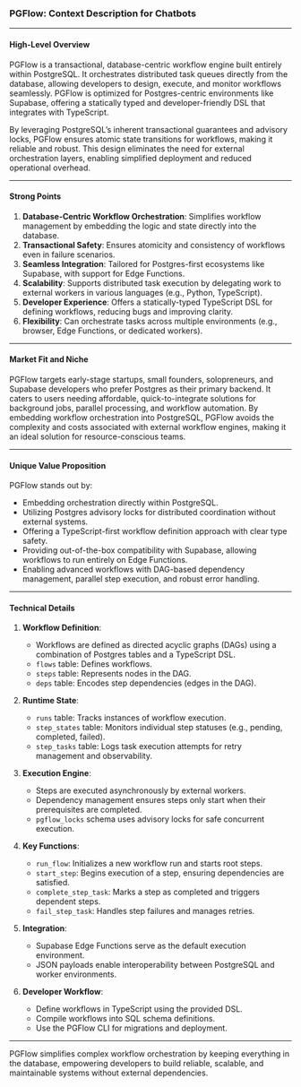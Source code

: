 ### PGFlow: Context Description for Chatbots

---

#### **High-Level Overview**

PGFlow is a transactional, database-centric workflow engine built entirely within PostgreSQL. It orchestrates distributed task queues directly from the database, allowing developers to design, execute, and monitor workflows seamlessly. PGFlow is optimized for Postgres-centric environments like Supabase, offering a statically typed and developer-friendly DSL that integrates with TypeScript.

By leveraging PostgreSQL’s inherent transactional guarantees and advisory locks, PGFlow ensures atomic state transitions for workflows, making it reliable and robust. This design eliminates the need for external orchestration layers, enabling simplified deployment and reduced operational overhead.

---

#### **Strong Points**

1. **Database-Centric Workflow Orchestration**: Simplifies workflow management by embedding the logic and state directly into the database.
2. **Transactional Safety**: Ensures atomicity and consistency of workflows even in failure scenarios.
3. **Seamless Integration**: Tailored for Postgres-first ecosystems like Supabase, with support for Edge Functions.
4. **Scalability**: Supports distributed task execution by delegating work to external workers in various languages (e.g., Python, TypeScript).
5. **Developer Experience**: Offers a statically-typed TypeScript DSL for defining workflows, reducing bugs and improving clarity.
6. **Flexibility**: Can orchestrate tasks across multiple environments (e.g., browser, Edge Functions, or dedicated workers).

---

#### **Market Fit and Niche**

PGFlow targets early-stage startups, small founders, solopreneurs, and Supabase developers who prefer Postgres as their primary backend. It caters to users needing affordable, quick-to-integrate solutions for background jobs, parallel processing, and workflow automation. By embedding workflow orchestration into PostgreSQL, PGFlow avoids the complexity and costs associated with external workflow engines, making it an ideal solution for resource-conscious teams.

---

#### **Unique Value Proposition**

PGFlow stands out by:
- Embedding orchestration directly within PostgreSQL.
- Utilizing Postgres advisory locks for distributed coordination without external systems.
- Offering a TypeScript-first workflow definition approach with clear type safety.
- Providing out-of-the-box compatibility with Supabase, allowing workflows to run entirely on Edge Functions.
- Enabling advanced workflows with DAG-based dependency management, parallel step execution, and robust error handling.

---

#### **Technical Details**

1. **Workflow Definition**:
   - Workflows are defined as directed acyclic graphs (DAGs) using a combination of Postgres tables and a TypeScript DSL.
   - `flows` table: Defines workflows.
   - `steps` table: Represents nodes in the DAG.
   - `deps` table: Encodes step dependencies (edges in the DAG).

2. **Runtime State**:
   - `runs` table: Tracks instances of workflow execution.
   - `step_states` table: Monitors individual step statuses (e.g., pending, completed, failed).
   - `step_tasks` table: Logs task execution attempts for retry management and observability.

3. **Execution Engine**:
   - Steps are executed asynchronously by external workers.
   - Dependency management ensures steps only start when their prerequisites are completed.
   - `pgflow_locks` schema uses advisory locks for safe concurrent execution.

4. **Key Functions**:
   - `run_flow`: Initializes a new workflow run and starts root steps.
   - `start_step`: Begins execution of a step, ensuring dependencies are satisfied.
   - `complete_step_task`: Marks a step as completed and triggers dependent steps.
   - `fail_step_task`: Handles step failures and manages retries.

5. **Integration**:
   - Supabase Edge Functions serve as the default execution environment.
   - JSON payloads enable interoperability between PostgreSQL and worker environments.

6. **Developer Workflow**:
   - Define workflows in TypeScript using the provided DSL.
   - Compile workflows into SQL schema definitions.
   - Use the PGFlow CLI for migrations and deployment.

---

PGFlow simplifies complex workflow orchestration by keeping everything in the database, empowering developers to build reliable, scalable, and maintainable systems without external dependencies.
